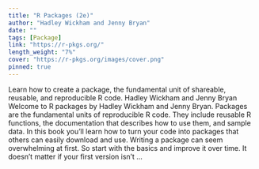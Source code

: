 ```yaml
---
title: "R Packages (2e)"
author: "Hadley Wickham and Jenny Bryan"
date: ""
tags: [Package]
link: "https://r-pkgs.org/"
length_weight: "7%"
cover: "https://r-pkgs.org/images/cover.png"
pinned: true
---
```


Learn how to create a package, the fundamental unit of shareable, reusable, and reproducible R code. Hadley Wickham and Jenny Bryan Welcome to R packages by Hadley Wickham and Jenny Bryan. Packages are the fundamental units of reproducible R code. They include reusable R functions, the documentation that describes how to use them, and sample data. In this book you’ll learn how to turn your code into packages that others can easily download and use. Writing a package can seem overwhelming at first. So start with the basics and improve it over time. It doesn’t matter if your first version isn’t  ...
